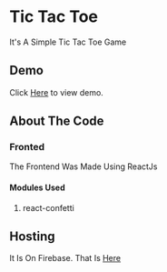 # Tic Tac Toe
It's A Simple Tic Tac Toe Game

## Demo

Click  [Here](https://kdaksh-tictactoe.web.app) to view demo.


## About The Code
### Fronted
The Frontend Was Made Using ReactJs

#### Modules Used
1. react-confetti
## Hosting
It Is On Firebase. That Is [Here](https://kdaksh-tictactoe.web.app)